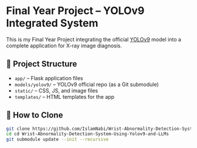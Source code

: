 # Final Year Project – YOLOv9 Integrated System

This is my Final Year Project integrating the official [YOLOv9](https://github.com/WongKinYiu/yolov9) model into a complete application for X-ray image diagnosis.

## 📁 Project Structure

- `app/` – Flask application files
- `models/yolov9/` – YOLOv9 official repo (as a Git submodule)
- `static/` – CSS, JS, and image files
- `templates/` – HTML templates for the app

## 🚀 How to Clone

```bash
git clone https://github.com/IslamNabi/Wrist-Abnormality-Detection-System-Using-Yolov9-and-LLMs.git
cd cd Wrist-Abnormality-Detection-System-Using-Yolov9-and-LLMs
git submodule update --init --recursive
